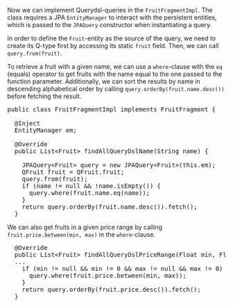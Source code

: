 

Now we can implement Querydsl-queries in the `FruitFragmentImpl`. The class requires a JPA `EntityManager` to interact with the persistent entities, which is passed to the `JPAQuery` constructor when instantiating a query.

In order to define the `Fruit`-entity as the source of the query, we need to create its Q-type first by accessing its static `fruit` field. Then, we can call `query.from(fruit)`.

To retrieve a fruit with a given name, we can use a `where`-clause with the `eq` (equals) operator to get fruits with the name equal to the one passed to the function parameter. Additionally, we can sort the results by name in descending alphabetical order by calling `query.orderBy(fruit.name.desc())` before fetching the result.

<pre>
public class FruitFragmentImpl implements FruitFragment {

  @Inject
  EntityManager em;

  @Override
  public List&lt;Fruit&gt; findAllQueryDslName(String name) {

    JPAQuery&lt;Fruit&gt; query = new JPAQuery&lt;Fruit&gt;(this.em);
    QFruit fruit = QFruit.fruit;
    query.from(fruit);
    if (name != null &amp;&amp; !name.isEmpty()) {
      query.where(fruit.name.eq(name));
    }
    return query.orderBy(fruit.name.desc()).fetch();
  }
</pre>

We can also get fruits in a given price range by calling `fruit.price.between(min, max)` in the `where`-clause.

<pre>
  @Override
  public List&lt;Fruit&gt; findAllQueryDslPriceRange(Float min, Float max) {
  ...
    if (min != null &amp;&amp; min != 0 &amp;&amp; max != null &amp;&amp; max != 0) {
      query.where(fruit.price.between(min, max));
    }
    return query.orderBy(fruit.price.desc()).fetch();
  }
</pre>





